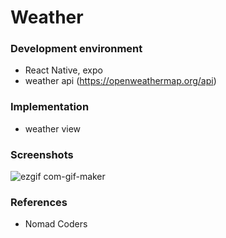 # Weather

### Development environment
- React Native, expo
- weather api (https://openweathermap.org/api)

### Implementation
- weather view

### Screenshots

![ezgif com-gif-maker](https://user-images.githubusercontent.com/33794732/75171543-1eec2400-576f-11ea-8abb-85b6b2c613de.gif)

### References
- Nomad Coders
